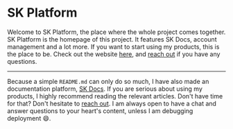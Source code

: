# SK Platform

Welcome to SK Platform, the place where the whole project comes together. SK Platform is the homepage of this project. It features SK Docs, account management and a lot more. If you want to start using my products, this is the place to be. Check out the website [here](https://platform.stefankruik.com), and [reach out](https://skpvt.io/r/support) if you have any questions.

---

Because a simple `README.md` can only do so much, I have also made an documentation platform, [SK Docs](https://platform.stefankruik.com/documentation). If you are serious about using my products, I highly recommend reading the relevant articles. Don't have time for that? Don't hesitate to [reach out](https://skpvt.io/r/support). I am always open to have a chat and answer questions to your heart's content, unless I am debugging deployment 😄.
